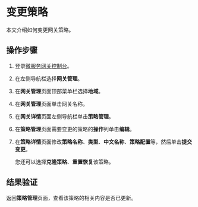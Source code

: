 # 变更策略

本文介绍如何变更网关策略。

## 操作步骤

1.  登录[微服务网关控制台](https://microgw.console.aliyun.com)。

2.  在左侧导航栏选择**网关管理**。

3.  在**网关管理**页面顶部菜单栏选择**地域**。

4.  在**网关管理**页面单击网关名称。

5.  在**网关详情**页面左侧导航栏单击**策略管理**。

6.  在**策略管理**页面需要变更的策略的**操作**列单击**编辑**。

7.  在**策略详情**页面修改**策略名称**、**类型**、**中文名称**、**策略配置**等，然后单击**提交变更**。

    您还可以选择**克隆策略**、**重置恢复**该策略。


## 结果验证

返回**策略管理**页面，查看该策略的相关内容是否已更新。

